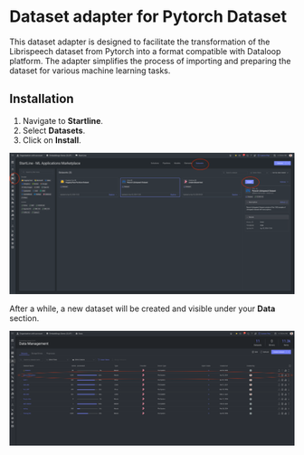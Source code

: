 # Dataset adapter for Pytorch Dataset

This dataset adapter is designed to facilitate the transformation of the Librispeech dataset from Pytorch into a format compatible with Dataloop platform. The adapter simplifies the process of importing and preparing the dataset for various machine learning tasks.

## Installation

1. Navigate to **Startline**.
2. Select **Datasets**.
3. Click on **Install**.

<img src="assets/startline.png" alt="Startline">

After a while, a new dataset will be created and visible under your **Data** section.

<img src="assets/dataset.png" alt="Data">
